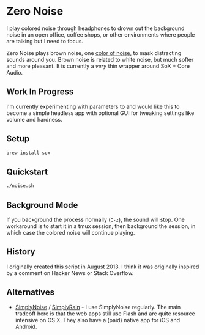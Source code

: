 # Zero Noise

I play colored noise through headphones to drown out the background noise in an open office, coffee shops, or other environments where people are talking but I need to focus.

Zero Noise plays brown noise, one [color of noise](https://en.wikipedia.org/wiki/Colors_of_noise), to mask distracting sounds around you.  Brown noise is related to white noise, but much softer and more pleasant.  It is currently a _very_ thin wrapper around SoX + Core Audio.

## Work In Progress

I'm currently experimenting with parameters to and would like this to become a simple headless app with optional GUI for tweaking settings like volume and hardness.

## Setup

```bash
brew install sox
```

## Quickstart

```bash
./noise.sh
```

## Background Mode

If you background the process normally (`C-z`), the sound will stop.  One workaround is to start it in a tmux session, then background the session, in which case the colored noise will continue playing.

## History

I originally created this script in August 2013.  I think it was originally inspired by a comment on Hacker News or Stack Overflow.

## Alternatives

- [SimplyNoise](https://simplynoise.com/) / [SimplyRain](https://rain.simplynoise.com/) - I use SimplyNoise regularly.  The main tradeoff here is that the web apps still use Flash and are quite resource intensive on OS X.  They also have a (paid) native app for iOS and Android.
